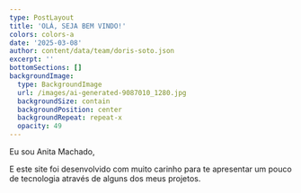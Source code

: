 ```yaml
---
type: PostLayout
title: 'OLÁ, SEJA BEM VINDO!'
colors: colors-a
date: '2025-03-08'
author: content/data/team/doris-soto.json
excerpt: ''
bottomSections: []
backgroundImage:
  type: BackgroundImage
  url: /images/ai-generated-9087010_1280.jpg
  backgroundSize: contain
  backgroundPosition: center
  backgroundRepeat: repeat-x
  opacity: 49
---
```

Eu sou Anita Machado,

E este site foi desenvolvido com muito carinho para te apresentar um pouco de tecnologia através de alguns dos meus projetos.
